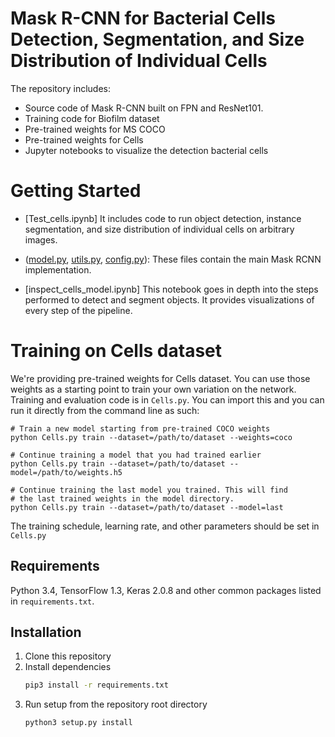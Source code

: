 # Mask R-CNN for Bacterial Cells Detection, Segmentation, and Size Distribution of Individual Cells


The repository includes:
* Source code of Mask R-CNN built on FPN and ResNet101.
* Training code for Biofilm dataset
* Pre-trained weights for MS COCO
* Pre-trained weights for Cells
* Jupyter notebooks to visualize the detection bacterial cells



# Getting Started
* [Test_cells.ipynb] It includes code to run object detection, instance segmentation, and size distribution of individual cells on arbitrary images.

* ([model.py](mrcnn/model.py), [utils.py](mrcnn/utils.py), [config.py](mrcnn/config.py)): These files contain the main Mask RCNN implementation. 

* [inspect_cells_model.ipynb] This notebook goes in depth into the steps performed to detect and segment objects. It provides visualizations of every step of the pipeline.


# Training on Cells dataset
We're providing pre-trained weights for Cells dataset. You can
use those weights as a starting point to train your own variation on the network.
Training and evaluation code is in `Cells.py`. You can import this
and you can run it directly from the command line as such:

```
# Train a new model starting from pre-trained COCO weights
python Cells.py train --dataset=/path/to/dataset --weights=coco

# Continue training a model that you had trained earlier
python Cells.py train --dataset=/path/to/dataset --model=/path/to/weights.h5

# Continue training the last model you trained. This will find
# the last trained weights in the model directory.
python Cells.py train --dataset=/path/to/dataset --model=last
```

The training schedule, learning rate, and other parameters should be set in `Cells.py`


## Requirements
Python 3.4, TensorFlow 1.3, Keras 2.0.8 and other common packages listed in `requirements.txt`.


## Installation
1. Clone this repository
2. Install dependencies
   ```bash
   pip3 install -r requirements.txt
   ```
3. Run setup from the repository root directory
    ```bash
    python3 setup.py install
    ``` 

